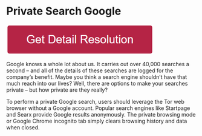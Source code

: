 # Private Search Google

[![private search google](redd.png)](https://github.com/hubwebie/private.search.google)

Google knows a whole lot about us. It carries out over 40,000 searches a second – and all of the details of these searches are logged for the company’s benefit. Maybe you think a search engine shouldn’t have that much reach into our lives? Well, there are options to make your searches private – but how private are they really?

To perform a private Google search, users should leverage the Tor web browser without a Google account. Popular search engines like Startpage and Searx provide Google results anonymously. The private browsing mode or Google Chrome incognito tab simply clears browsing history and data when closed.
